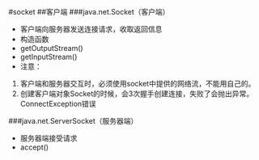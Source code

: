 #socket
##客户端
###java.net.Socket（客户端）
* 客户端向服务器发送连接请求，收取返回信息
* 构造函数
* getOutputStream()
* getInputStream()
* 注意：
1. 客户端和服务器交互时，必须使用socket中提供的网络流，不能用自己的。
2. 创建客户端对象Socket的时候，会3次握手创建连接，失败了会抛出异常。ConnectException错误

###java.net.ServerSocket（服务器端）
* 服务器端接受请求
* accept()